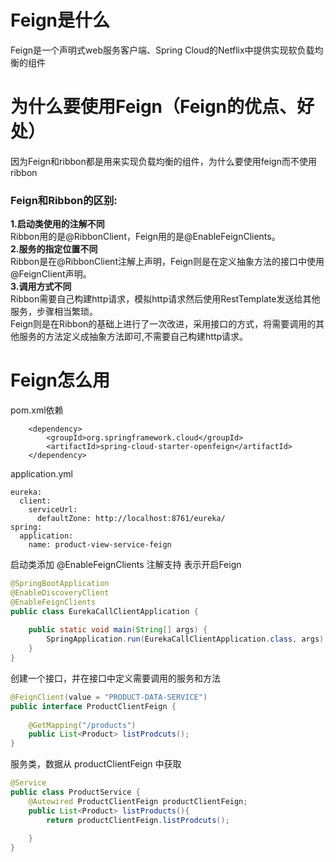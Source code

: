 # Feign是什么   
Feign是一个声明式web服务客户端、Spring Cloud的Netflix中提供实现软负载均衡的组件  
# 为什么要使用Feign（Feign的优点、好处）  
因为Feign和ribbon都是用来实现负载均衡的组件，为什么要使用feign而不使用ribbon   
### Feign和Ribbon的区别:  
**1.启动类使用的注解不同**  
Ribbon用的是@RibbonClient，Feign用的是@EnableFeignClients。   
**2.服务的指定位置不同**   
Ribbon是在@RibbonClient注解上声明，Feign则是在定义抽象方法的接口中使用@FeignClient声明。  
**3.调用方式不同**    
Ribbon需要自己构建http请求，模拟http请求然后使用RestTemplate发送给其他服务，步骤相当繁琐。  
Feign则是在Ribbon的基础上进行了一次改进，采用接口的方式，将需要调用的其他服务的方法定义成抽象方法即可,不需要自己构建http请求。  
# Feign怎么用  
pom.xml依赖
```
    <dependency>
        <groupId>org.springframework.cloud</groupId>
        <artifactId>spring-cloud-starter-openfeign</artifactId>
    </dependency>
```   
application.yml   
```
eureka:
  client:
    serviceUrl:
      defaultZone: http://localhost:8761/eureka/
spring:
  application:
    name: product-view-service-feign
```   
启动类添加 @EnableFeignClients 注解支持  表示开启Feign  
```java
@SpringBootApplication
@EnableDiscoveryClient
@EnableFeignClients
public class EurekaCallClientApplication {
 
    public static void main(String[] args) {
        SpringApplication.run(EurekaCallClientApplication.class, args);
    }
}
```  
创建一个接口，并在接口中定义需要调用的服务和方法  
```java
@FeignClient(value = "PRODUCT-DATA-SERVICE")
public interface ProductClientFeign {
 
    @GetMapping("/products")
    public List<Product> listProdcuts();
}
```  
服务类，数据从 productClientFeign 中获取   
```java
@Service
public class ProductService {
    @Autowired ProductClientFeign productClientFeign;
    public List<Product> listProducts(){
        return productClientFeign.listProdcuts();
 
    }
}
```  


